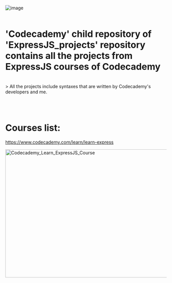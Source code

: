 ![image](https://user-images.githubusercontent.com/82598726/175787466-fa586927-e7b0-4159-a6f6-fa3975aa2379.png)
<br><br>

# 'Codecademy' child repository of 'ExpressJS_projects' repository contains all the projects from ExpressJS courses of Codecademy
<br>
> All the projects include syntaxes that are written by Codecademy's developers and me.

<br><br>


# Courses list:

https://www.codecademy.com/learn/learn-express


<a type="button" title="Codecademy_Learn_ExpressJS_Course" 
  href="https://www.codecademy.com/learn/learn-express" 
  target="_blank" data-CodecademyLearnExpressjsCourseButt="CodecademyLearnExpressJSCourseButt_data">
  <img src="https://github.com/phuongtrieu97coder/ExpressJS_projects/assets/82598726/792217bc-4534-4008-a6e4-2bc9969e174f"
    alt="Codecademy_Learn_ExpressJS_Course" width="600px" height="400px"></a>


